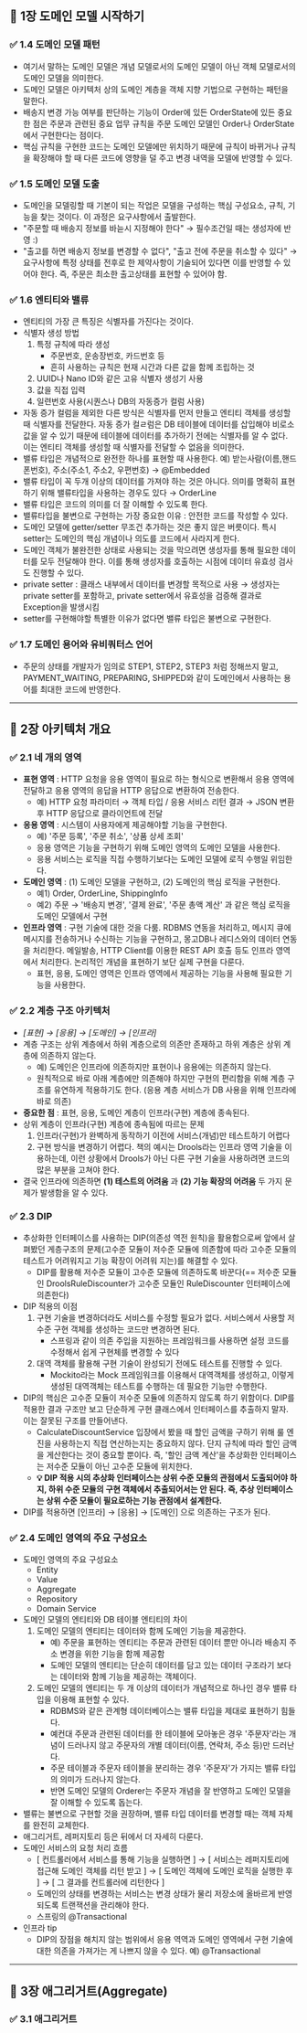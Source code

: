 ## 🍃 1장 도메인 모델 시작하기
### ✅ 1.4 도메인 모델 패턴
- 여기서 말하는 도메인 모델은 개념 모델로서의 도메인 모델이 아닌 객체 모델로서의 도메인 모델을 의미한다.
- 도메인 모델은 아키텍처 상의 도메인 계층을 객체 지향 기법으로 구현하는 패턴을 말한다. 
- 배송지 변경 가능 여부를 판단하는 기능이 Order에 있든 OrderState에 있든 중요한 점은 주문과 관련된 중요 업무 규칙을 주문 도메인 모델인 Order나 OrderState에서 구현한다는 점이다.
- 핵심 규칙을 구현한 코드는 도메인 모델에만 위치하기 때문에 규칙이 바뀌거나 규칙을 확장해야 할 때 다른 코드에 영향을 덜 주고 변경 내역을 모델에 반영할 수 있다.
### ✅ 1.5 도메인 모델 도출
- 도메인을 모델링할 때 기본이 되는 작업은 모델을 구성하는 핵심 구성요소, 규칙, 기능을 찾는 것이다. 이 과정은 요구사항에서 출발한다.
- "주문할 때 배송지 정보를 바늗시 지정해야 한다" → 필수조건일 때는 생성자에 반영 :)
- "출고를 하면 배송지 정보를 변경할 수 없다", "출고 전에 주문을 취소할 수 있다" → 요구사항에 특정 상태를 전후로 한 제약사항이 기술되어 있다면 이를 반영할 수 있어야 한다. 즉, 주문은 최소한 출고상태를 표현할 수 있어야 함.
### ✅ 1.6 엔티티와 밸류
- 엔티티의 가장 큰 특징은 식별자를 가진다는 것이다. 
- 식별자 생성 방법
    1. 특정 규칙에 따라 생성
        - 주문번호, 운송장번호, 카드번호 등
        - 흔히 사용하는 규칙은 현재 시간과 다른 값을 함께 조립하는 것
    2. UUID나 Nano ID와 같은 고유 식별자 생성기 사용
    3. 값을 직접 입력
    4. 일련번호 사용(시퀀스나 DB의 자동증가 컬럼 사용)
- 자동 증가 컬럼을 제외한 다른 방식은 식별자를 먼저 만들고 엔티티 객체를 생성할 때 식별자를 전달한다. 자동 증가 컬ㄹ럼은 DB 테이블에 데이터를 삽입해야 비로소 값을 알 수 있기 때문에 테이블에 데이터를 추가하기 전에는 식별자를 알 수 없다. 이는 엔티티 객체를 생성할 때 식별자를 전달할 수 없음을 의미한다.
- 밸류 타입은 개념적으로 완전한 하나를 표현할 때 사용한다. 예) 받는사람(이름,핸드폰번호), 주소(주소1, 주소2, 우편번호) → @Embedded
- 밸류 타입이 꼭 두개 이상의 데이터를 가져야 하는 것은 아니다. 의미를 명확히 표현하기 위해 밸류타입을 사용하는 경우도 있다 → OrderLine
- 밸류 타입은 코드의 의미를 더 잘 이해할 수 있도록 한다. 
- 밸류타입을 불변으로 구현하는 가장 중요한 이유 : 안전한 코드를 작성할 수 있다.
- 도메인 모델에 getter/setter 무조건 추가하는 것은 좋지 않은 버릇이다. 특시 setter는 도메인의 핵심 개념이나 의도를 코드에서 사라지게 한다.
- 도메인 객체가 불완전한 상태로 사용되는 것을 막으려면 생성자를 통해 필요한 데이터를 모두 전달해야 한다. 이를 통해 생성자를 호출하는 시점에 데이터 유효성 검사도 진행할 수 있다.
- private setter : 클래스 내부에서 데이터를 변경할 목적으로 사용 → 생성자는 private setter를 포함하고, private setter에서 유효성을 검증해 결과로 Exception을 발생시킴
- setter를 구현해야할 특별한 이유가 없다면 밸류 타입은 불변으로 구현한다. 
### ✅ 1.7 도메인 용어와 유비쿼터스 언어
- 주문의 상태를 개발자가 임의로 STEP1, STEP2, STEP3 처럼 정해쓰지 말고, PAYMENT_WAITING, PREPARING, SHIPPED와 같이 도메인에서 사용하는 용어를 최대한 코드에 반영한다. 

---

## 🍃 2장 아키텍처 개요
### ✅ 2.1 네 개의 영역
- **표현 영역** : HTTP 요청을 응용 영역이 필요로 하는 형식으로 변환해서 응용 영역에 전달하고 응용 영역의 응답을 HTTP 응답으로 변환하여 전송한다. 
    - 예) HTTP 요청 파라미터 → 객체 타입 / 응용 서비스 리턴 결과 → JSON 변환 후 HTTP 응답으로 클라이언트에 전달
- **응용 영역** : 시스템이 사용자에게 제공해야할 기능을 구현한다. 
    - 예) '주문 등록', '주문 취소', '상품 상세 조회'
    - 응용 영역은 기능을 구현하기 위해 도메인 영역의 도메인 모델을 사용한다. 
    - 응용 서비스는 로직을 직접 수행하기보다는 도메인 모델에 로직 수행일 위임한다.
- **도메인 영역** : (1) 도메인 모델을 구현하고, (2) 도메인의 핵심 로직을 구현한다.
    - 예1) Order, OrderLine, ShippingInfo
    - 예2) 주문 → '배송지 변경', '결제 완료', '주문 총액 계산' 과 같은 핵심 로직을 도메인 모델에서 구현
- **인프라 영역** : 구현 기술에 대한 것을 다룸. RDBMS 연동을 처리하고, 메시지 큐에 메시지를 전송하거나 수신하는 기능을 구현하고, 몽고DB나 레디스와의 데이터 연동을 처리한다. 메일발송, HTTP Client를 이용한 REST API 호출 등도 인프라 영역에서 처리한다. 논리적인 개념을 표현하기 보단 실제 구현을 다룬다.
    - 표현, 응용, 도메인 영역은 인프라 영역에서 제공하는 기능을 사용해 필요한 기능을 사용한다. 
### ✅ 2.2 계층 구조 아키텍처
- *[표현] → [응용] → [도메인] → [인프라]* 
- 계층 구조는 상위 계층에서 하위 계층으로의 의존만 존재하고 하위 계층은 상위 계층에 의존하지 않는다. 
    - 예) 도메인은 인프라에 의존하지만 표현이나 응용에는 의존하지 않는다.
    - 원칙적으로 바로 아래 계층에만 의존해야 하지만 구현의 편리함을 위해 계층 구조를 유연하게 적용하기도 한다. (응용 계층 서비스가 DB 사용을 위해 인프라에 바로 의존)
- **중요한 점** : 표현, 응용, 도메인 계층이 인프라(구현) 계층에 종속된다.
- 상위 계층이 인프라(구현) 계층에 종속됨에 따르는 문제
    1. 인프라(구현)가 완벽하게 동작하기 이전에 서비스(개념)만 테스트하기 어렵다 
    2. 구현 방식을 변경하기 어렵다. 책의 예시는 Drools라는 인프라 영역 기술을 이용하는데, 이런 상황에서 Drools가 아닌 다른 구현 기술을 사용하려면 코드의 많은 부분을 고쳐야 한다. 
- 결국 인프라에 의존하면 **(1) 테스트의 어려움** 과 **(2) 기능 확장의 어려움** 두 가지 문제가 발생함을 알 수 있다.
### ✅ 2.3 DIP
- 추상화한 인터페이스를 사용하는 DIP(의존성 역전 원칙)을 활용함으로써 앞에서 살펴봤던 게층구조의 문제(고수준 모듈이 저수준 모듈에 의존함에 따라 고수준 모듈의 테스트가 어려워지고 기능 확장이 어려워 지는)를 해결할 수 있다.
    - DIP를 활용해 저수준 모듈이 고수준 모듈에 의존하도록 바꾼다(== 저수준 모듈인 DroolsRuleDiscounter가 고수준 모듈인 RuleDiscounter 인터페이스에 의존한다)
- DIP 적용의 이점
    1. 구현 기술을 변경하더라도 서비스를 수정할 필요가 없다. 서비스에서 사용할 저수준 구현 객체를 생성하는 코드만 변경하면 된다.
        - 스프링과 같이 의존 주입을 지원하는 프레임워크를 사용하면 설정 코드를 수정해서 쉽게 구현체를 변경할 수 있다
    2. 대역 객체를 활용해 구현 기술이 완성되기 전에도 테스트를 진행할 수 있다. 
        - Mockito라는 Mock 프레임워크를 이용해서 대역객체를 생성하고, 이렇게 생성된 대역객체는 테스트를 수행하는 데 필요한 기능만 수행한다. 
- DIP의 핵심은 고수준 모듈이 저수준 모듈에 의존하지 않도록 하기 위함이다. DIP를 적용한 결과 구조만 보고 단순하게 구현 클래스에서 인터페이스를 추출하지 말자. 이는 잘못된 구조를 만들어낸다.
    - CalculateDiscountService 입장에서 봤을 때 할인 금액을 구하기 위해 룰 엔진을 사용하는지 직접 연산하는지는 중요하지 않다. 단지 규칙에 따라 할인 금액을 게산한다는 것이 중요할 뿐이다. 즉, '할인 금액 계산'을 추상화한 인터페이스는 저수준 모듈이 아닌 고수준 모듈에 위치한다.
    - **💡 DIP 적용 시의 추상화 인터페이스는 상위 수준 모듈의 관점에서 도출되어야 하지, 하위 수준 모듈의 구현 객체에서 추출되어서는 안 된다. 즉, 추상 인터페이스는 상위 수준 모듈이 필요로하는 기능 관점에서 설계한다.**
- DIP를 적용하면 [인프라] → [응용] → [도메인] 으로 의존하는 구조가 된다.
### ✅ 2.4 도메인 영역의 주요 구성요소
- 도메인 영역의 주요 구성요소
    - Entity
    - Value
    - Aggregate
    - Repository
    - Domain Service
- 도메인 모델의 엔티티와 DB 테이블 엔티티의 차이
    1. 도메인 모델의 엔티티는 데이터와 함께 도메인 기능을 제공한다.
        - 예) 주문을 표현하는 엔티티는 주문과 관련된 데이터 뿐만 아니라 배송지 주소 변경을 위한 기능을 함께 제공함
        - 도메인 모델의 엔티티는 단순히 데이터를 담고 있는 데이터 구조라기 보다는 데이터와 함께 기능을 제공하는 객체이다.
    2. 도메인 모델의 엔티티는 두 개 이상의 데이터가 개념적으로 하나인 경우 밸류 타입을 이용해 표현할 수 있다.
        - RDBMS와 같은 관계형 데이터베이스는 밸류 타입을 제대로 표현하기 힘들다.
        - 예컨대 주문과 관련된 데이터를 한 테이블에 모아놓은 경우 '주문자'라는 개념이 드러나지 않고 주문자의 개별 데이터(이름, 연락처, 주소 등)만 드러난다. 
        - 주문 테이블과 주문자 테이블을 분리하는 경우 '주문자'가 가지는 밸류 타입의 의미가 드러나지 않는다. 
        - 반면 도메인 모델의 Orderer는 주문자 개념을 잘 반영하고 도메인 모델을 잘 이해할 수 있도록 돕는다.
- 밸류는 불변으로 구현할 것을 권장하며, 밸류 타입 데이터를 변경할 때는 객체 자체를 완전히 교체한다. 
- 애그리거트, 레퍼지토리 등은 뒤에서 더 자세히 다룬다.
- 도메인 서비스의 요청 처리 흐름
    - [ 컨트롤러에서 서비스를 통해 기능을 실행하면 ] → [ 서비스는 레퍼지토리에 접근해 도메인 객체를 리턴 받고 ] → [ 도메인 객체에 도메인 로직을 실행한 후 ] → [ 그 결과를 컨트롤러에 리턴한다 ]
    - 도메인의 상태를 변경하는 서비스는 변경 상태가 물리 저장소에 올바르게 반영되도록 트랜잭션을 관리해야 한다.
    - 스프링의 @Transactional
- 인프라 tip
    - DIP의 장점을 해치지 않는 범위에서 응용 역역과 도메인 영역에서 구현 기술에 대한 의존을 가져가는 게 나쁘지 않을 수 있다. 예) @Transactional

---

## 🍃 3장 애그리거트(Aggregate)
### ✅ 3.1 애그리거트



